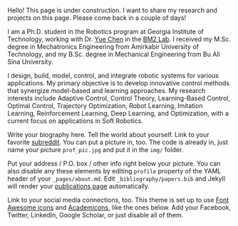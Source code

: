 Hello! This page is under construction. I want to share my research and projects on this page. Please come back in a couple of days!

I am a Ph.D. student in the Robotics program at Georgia Institute of Technology, working with Dr. [Yue Chen](https://scholar.google.com/citations?user=dDPQH3oAAAAJ&hl=en) in the [BM2 Lab](https://sites.gatech.edu/labbm2/). I received my M.Sc. degree in Mechatronics Engineering from Amirkabir University of Technology, and my B.Sc. degree in Mechanical Engineering from Bu Ali Sina University.

I design, build, model, control, and integrate robotic systems for various applications. My primary objective is to develop innovative control methods that synergize model-based and learning approaches. My research interests include Adaptive Control, Control Theory, Learning-Based Control, Optimal Control, Trajectory Optimization, Robot Learning, Imitation Learning, Reinforcement Learning, Deep Learning, and Optimization, with a current focus on applications in Soft Robotics.


Write your biography here. Tell the world about yourself. Link to your favorite [subreddit](http://reddit.com). You can put a picture in, too. The code is already in, just name your picture `prof_pic.jpg` and put it in the `img/` folder.

Put your address / P.O. box / other info right below your picture. You can also disable any these elements by editing `profile` property of the YAML header of your `_pages/about.md`. Edit `_bibliography/papers.bib` and Jekyll will render your [publications page](/al-folio/publications/) automatically.

Link to your social media connections, too. This theme is set up to use [Font Awesome icons](https://fontawesome.com/) and [Academicons](https://jpswalsh.github.io/academicons/), like the ones below. Add your Facebook, Twitter, LinkedIn, Google Scholar, or just disable all of them.
